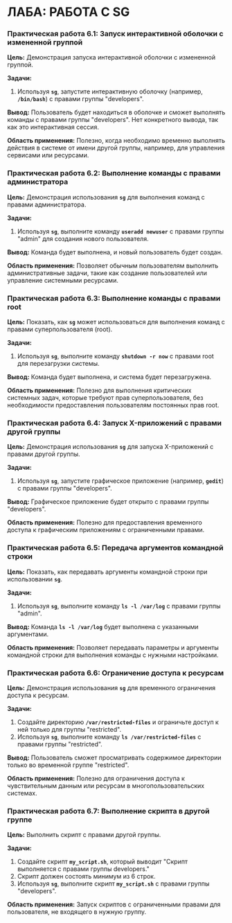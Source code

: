 # ЛАБА: РАБОТА С SG

### **Практическая работа 6.1: Запуск интерактивной оболочки с измененной группой**

**Цель:** Демонстрация запуска интерактивной оболочки с измененной группой.

**Задачи:**

1. Используя **`sg`**, запустите интерактивную оболочку (например, **`/bin/bash`**) с правами группы "developers".

**Вывод:** Пользователь будет находиться в оболочке и сможет выполнять команды с правами группы "developers". Нет конкретного вывода, так как это интерактивная сессия.

**Область применения:** Полезно, когда необходимо временно выполнять действия в системе от имени другой группы, например, для управления сервисами или ресурсами.

### **Практическая работа 6.2: Выполнение команды с правами администратора**

**Цель:** Демонстрация использования **`sg`** для выполнения команд с правами администратора.

**Задачи:**

1. Используя **`sg`**, выполните команду **`useradd newuser`** с правами группы "admin" для создания нового пользователя.

**Вывод:** Команда будет выполнена, и новый пользователь будет создан.

**Область применения:** Позволяет обычным пользователям выполнить административные задачи, такие как создание пользователей или управление системными ресурсами.

### **Практическая работа 6.3: Выполнение команды с правами root**

**Цель:** Показать, как **`sg`** может использоваться для выполнения команд с правами суперпользователя (root).

**Задачи:**

1. Используя **`sg`**, выполните команду **`shutdown -r now`** с правами root для перезагрузки системы.

**Вывод:** Команда будет выполнена, и система будет перезагружена.

**Область применения:** Полезно для выполнения критических системных задач, которые требуют прав суперпользователя, без необходимости предоставления пользователям постоянных прав root.

### **Практическая работа 6.4: Запуск X-приложений с правами другой группы**

**Цель:** Демонстрация использования **`sg`** для запуска X-приложений с правами другой группы.

**Задачи:**

1. Используя **`sg`**, запустите графическое приложение (например, **`gedit`**) с правами группы "developers".

**Вывод:** Графическое приложение будет открыто с правами группы "developers".

**Область применения:** Полезно для предоставления временного доступа к графическим приложениям с ограниченными правами.

### **Практическая работа 6.5: Передача аргументов командной строки**

**Цель:** Показать, как передавать аргументы командной строки при использовании **`sg`**.

**Задачи:**

1. Используя **`sg`**, выполните команду **`ls -l /var/log`** с правами группы "admin".

**Вывод:** Команда **`ls -l /var/log`** будет выполнена с указанными аргументами.

**Область применения:** Позволяет передавать параметры и аргументы командной строки для выполнения команды с нужными настройками.

### **Практическая работа 6.6: Ограничение доступа к ресурсам**

**Цель:** Демонстрация использования **`sg`** для временного ограничения доступа к ресурсам.

**Задачи:**

1. Создайте директорию **`/var/restricted-files`** и ограничьте доступ к ней только для группы "restricted".
2. Используя **`sg`**, выполните команду **`ls /var/restricted-files`** с правами группы "restricted".

**Вывод:** Пользователь сможет просматривать содержимое директории только во временной группе "restricted".

**Область применения:** Полезно для ограничения доступа к чувствительным данным или ресурсам в многопользовательских системах.

### **Практическая работа 6.7: Выполнение скрипта в другой группе**

**Цель:** Выполнить скрипт с правами другой группы.

**Задачи:**

1. Создайте скрипт **`my_script.sh`**, который выводит "Скрипт выполняется с правами группы developers."
2. Скрипт должен состоять минимум из 6 строк.
3. Используя **`sg`**, выполните скрипт **`my_script.sh`** с правами группы "developers".

**Область применения:** Запуск скриптов с ограниченными правами для пользователя, не входящего в нужную группу.
